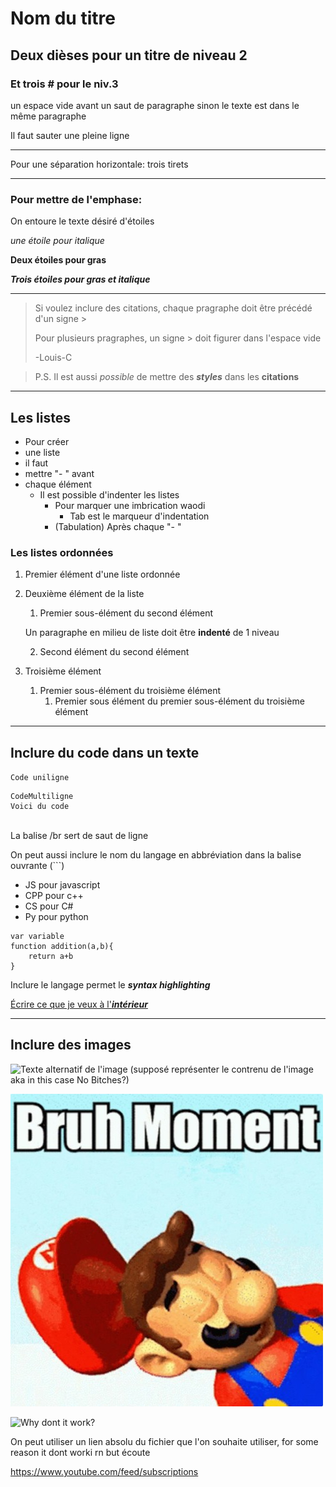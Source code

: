 # Nom du titre
## Deux dièses pour un titre de niveau 2

### Et trois # pour le niv.3

un espace vide avant un saut de paragraphe
sinon le texte est dans le même paragraphe

Il faut sauter une pleine ligne

---

Pour une séparation horizontale: trois tirets

---

### Pour mettre de l'emphase:
On entoure le texte désiré d'étoiles

*une étoile pour italique*

**Deux étoiles pour gras**

***Trois étoiles pour gras et italique***

---

>Si voulez inclure des citations, chaque pragraphe doit être précédé d'un signe >
>
>Pour plusieurs pragraphes, un signe > doit figurer dans l'espace vide
>
> -Louis-C

>P.S. Il est aussi *possible* de mettre des ***styles*** dans les **citations**

---

## Les listes
- Pour créer
- une liste
- il faut 
- mettre "- " avant 
- chaque élément 
  - Il est possible d'indenter les listes
    - Pour marquer une imbrication waodi
      - Tab est le marqueur d'indentation
    - (Tabulation) Après chaque "-  "

### Les listes ordonnées
1. Premier élément d'une liste ordonnée
5. Deuxième élément de la liste
   1. Premier sous-élément du second élément

    Un paragraphe en milieu de liste doit être **indenté** de 1 niveau

   2. Second élément du second élément
9. Troisième élément
   1.  Premier sous-élément du troisième élément
       1.  Premier sous élément du premier sous-élément du troisième élément 

---
## Inclure du code dans un texte

```Code uniligne```

```
CodeMultiligne
Voici du code
```
</br> La balise /br sert de saut de ligne 

<!--Je peux inclure des commentaire dans mon texte avec la balise html commentaire-->

On peut aussi inclure le nom du langage en abbréviation dans la balise ouvrante (```)
- JS pour javascript
- CPP pour c++
- CS pour C#
- Py pour python


```JS
var variable 
function addition(a,b){
    return a+b
}
```
Inclure le langage permet le ***syntax highlighting***

[Écrire ce que je veux à l'***intérieur***](https://www.youtube.com/watch?v=dQw4w9WgXcQ)

---

## Inclure des images

![Texte alternatif de l'image (supposé représenter le contrenu de l'image aka in this case No Bitches?)](https://i.kym-cdn.com/entries/icons/original/000/039/393/cover2.jpg)

![Bruh moment](./bruhmoment.jpg)

![Why dont it work?](C:\Users\paule\Desktop\School-moment\Prog_session_1\Outils_de_soutien\Markdown\bonk.jpg)

On peut utiliser un lien absolu du fichier que l'on souhaite utiliser, for some reason it dont worki rn but écoute

<https://www.youtube.com/feed/subscriptions>






